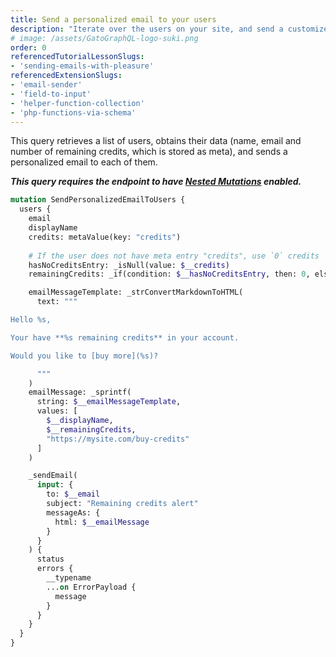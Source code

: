 ```yaml
---
title: Send a personalized email to your users
description: "Iterate over the users on your site, and send a customized email to each of them"
# image: /assets/GatoGraphQL-logo-suki.png
order: 0
referencedTutorialLessonSlugs:
- 'sending-emails-with-pleasure'
referencedExtensionSlugs:
- 'email-sender'
- 'field-to-input'
- 'helper-function-collection'
- 'php-functions-via-schema'
---
```


This query retrieves a list of users, obtains their data (name, email and number of remaining credits, which is stored as meta), and sends a personalized email to each of them.

**_This query requires the endpoint to have [Nested Mutations](https://gatographql.com/guides/schema/using-nested-mutations/) enabled._**

```graphql
mutation SendPersonalizedEmailToUsers {
  users {
    email
    displayName
    credits: metaValue(key: "credits")
    
    # If the user does not have meta entry "credits", use `0` credits
    hasNoCreditsEntry: _isNull(value: $__credits)
    remainingCredits: _if(condition: $__hasNoCreditsEntry, then: 0, else: $__credits)

    emailMessageTemplate: _strConvertMarkdownToHTML(
      text: """

Hello %s,

Your have **%s remaining credits** in your account.

Would you like to [buy more](%s)?

      """
    )
    emailMessage: _sprintf(
      string: $__emailMessageTemplate,
      values: [
        $__displayName,
        $__remainingCredits,
        "https://mysite.com/buy-credits"
      ]
    )

    _sendEmail(
      input: {
        to: $__email
        subject: "Remaining credits alert"
        messageAs: {
          html: $__emailMessage
        }
      }
    ) {
      status
      errors {
        __typename
        ...on ErrorPayload {
          message
        }
      }
    }
  }
}
```
